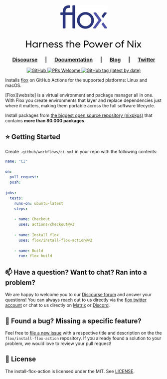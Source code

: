<h1 align="center">
  <a href="https://flox.dev" target="_blank">
    <picture>
      <source media="(prefers-color-scheme: dark)"  srcset="img/flox_orange_small.png" />
      <source media="(prefers-color-scheme: light)" srcset="img/flox_blue_small.png" />
      <img src="img/flox_blue_small.png" alt="flox logo" />
    </picture>
  </a>
</h1>

<h2 align="center">
  <picture>
    <source media="(prefers-color-scheme: dark)"  srcset="img/harness_the_power_of_nix_dark.svg" />
    <source media="(prefers-color-scheme: light)" srcset="img/harness_the_power_of_nix_light.svg" />
    <img height="24" src="img/harness_the_power_of_nix_light.svg" alt="Harness the Power of Nix" />
  </picture>
</h2>

<!-- TODO: here comes the graphic
 show immediate value proposition
 a short demo of basics would be good for now
 a bold statement: Free yourself from container walls.
-->

<h3 align="center">
   &emsp;
   <a href="https://discourse.flox.dev"><b>Discourse</b></a>
   &emsp; | &emsp; 
   <a href="https://flox.dev/docs"><b>Documentation</b></a>
   &emsp; | &emsp; 
   <a href="https://flox.dev/blog"><b>Blog</b></a>
   &emsp; | &emsp;  
   <a href="https://twitter.com/floxdevelopment"><b>Twitter</b></a>
   &emsp;
</h3>

<p align="center">
  <a href="https://github.com/flox/install-flox-action/blog/main/LICENSE">
    <img alt="GitHub" src="https://img.shields.io/github/license/flox/install-flox-action?style=flat-square">
  </a>
  <a href="https://github.com/flox/install-flox-action/blog/main/CONTRIBUTING.md">
    <img alt="PRs Welcome" src="https://img.shields.io/badge/PRs-welcome-brightgreen.svg?style=flat-square"/>
  </a>
  <a href="https://github.com/flox/install-flox-action/releases">
    <img alt="GitHub tag (latest by date)" src="https://img.shields.io/github/v/tag/flox/install-flox-action?label=Version&style=flat-square">
  </a>
</p>

Installs [flox][flox-github] on GitHub Actions for the supported platforms:
Linux and macOS.

[Flox][website] is a virtual environment and package manager all in one. With Flox you 
create environments that layer and replace dependencies just where
it matters, making them portable across the full software lifecycle.

Install packages from [the biggest open source repository
(nixpkgs)][post-nixpkgs] that contains **more than 80.000 packages**.


## ⭐ Getting Started

Create `.github/workflows/ci.yml` in your repo with the following contents:

```yml
name: "CI"

on:
  pull_request:
  push:

jobs:
  tests:
    runs-on: ubuntu-latest
    steps:

    - name: Checkout
      uses: actions/checkout@v3

    - name: Install flox
      uses: flox/install-flox-action@v2

    - name: Build
      run: flox build
```

## 📫 Have a question? Want to chat? Ran into a problem?

We are happy to welcome you to our [Discourse forum][discourse] and answer your
questions! You can always reach out to us directly via the [flox twitter
account][twitter] or chat to us directly on [Matrix][matrix] or
[Discord][discord].


## 🤝 Found a bug? Missing a specific feature?

Feel free to [file a new issue][new-issue] with a respective title and
description on the the `flox/install-flox-action` repository. If you already
found a solution to your problem, we would love to review your pull request!


## 🪪 License

The install-flox-action is licensed under the MIT. See [LICENSE](./LICENSE).


[flox-github]: https://github.com/flox/flox 
[flox-website]: https://flox.dev
[new-issue]: https://github.com/flox/install-flox-action/issues/new/choose
[discourse]: https://discourse.flox.dev
[twitter]: https://twitter.com/floxdevelopment
[matrix]: https://matrix.to/#/#flox:matrix.org
[discord]: https://discord.gg/5H7hN57eQR
[nix-website]: https://nixos.org
[nix-help-stores]: https://nixos.org/manual/nix/unstable/command-ref/new-cli/nix3-help-stores.html
[post-nixpkgs]: https://flox.dev/blog/nixpkgs
